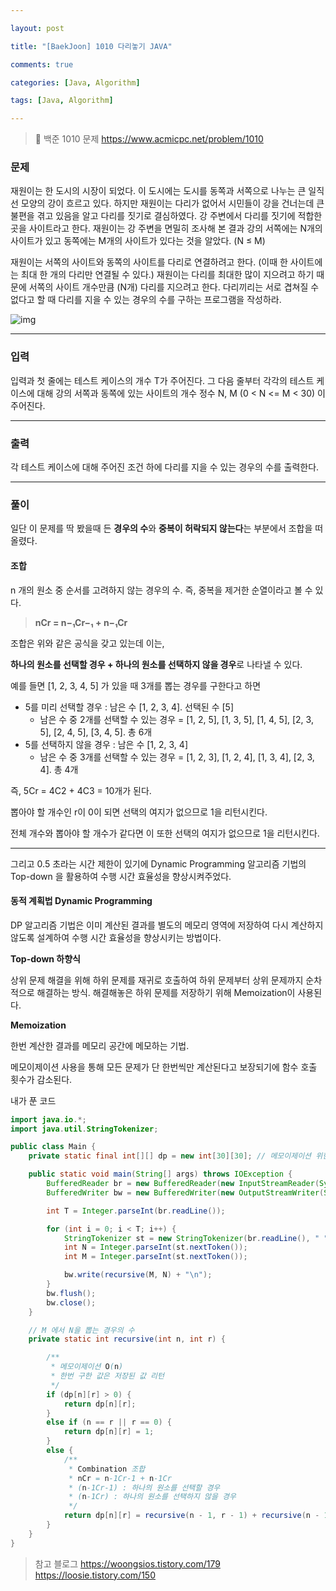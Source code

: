 ```yaml
---

layout: post

title: "[BaekJoon] 1010 다리놓기 JAVA"

comments: true

categories: [Java, Algorithm]

tags: [Java, Algorithm]

---
```


> 🔗 백준 1010 문제 https://www.acmicpc.net/problem/1010 

### **문제**

재원이는 한 도시의 시장이 되었다. 이 도시에는 도시를 동쪽과 서쪽으로 나누는 큰 일직선 모양의 강이 흐르고 있다. 하지만 재원이는 다리가 없어서 시민들이 강을 건너는데 큰 불편을 겪고 있음을 알고 다리를 짓기로 결심하였다. 강 주변에서 다리를 짓기에 적합한 곳을 사이트라고 한다. 재원이는 강 주변을 면밀히 조사해 본 결과 강의 서쪽에는 N개의 사이트가 있고 동쪽에는 M개의 사이트가 있다는 것을 알았다. (N ≤ M)

재원이는 서쪽의 사이트와 동쪽의 사이트를 다리로 연결하려고 한다. (이때 한 사이트에는 최대 한 개의 다리만 연결될 수 있다.) 재원이는 다리를 최대한 많이 지으려고 하기 때문에 서쪽의 사이트 개수만큼 (N개) 다리를 지으려고 한다. 다리끼리는 서로 겹쳐질 수 없다고 할 때 다리를 지을 수 있는 경우의 수를 구하는 프로그램을 작성하라.



![img](https://blog.kakaocdn.net/dn/bUKJoQ/btrTRBmRsYM/Uk10OvWj7IQO5TKFqGeJj1/img.jpg)



------

### **입력**

입력과 첫 줄에는 테스트 케이스의 개수 T가 주어진다. 그 다음 줄부터 각각의 테스트 케이스에 대해 강의 서쪽과 동쪽에 있는 사이트의 개수 정수 N, M (0 < N <= M < 30) 이 주어진다.

------

### **출력**

각 테스트 케이스에 대해 주어진 조건 하에 다리를 지을 수 있는 경우의 수를 출력한다.



------

### **풀이**

일단 이 문제를 딱 봤을때 든 **경우의 수**와 **중복이 허락되지 않는다**는 부분에서 조합을 떠올렸다.



#### **조합**

n 개의 원소 중 순서를 고려하지 않는 경우의 수. 즉, 중복을 제거한 순열이라고 볼 수 있다.

> **nCr = n−₁Cr−₁ + n−₁Cr**



조합은 위와 같은 공식을 갖고 있는데 이는,

**하나의 원소를 선택할 경우 + 하나의 원소를 선택하지 않을 경우**로 나타낼 수 있다.

예를 들면 [1, 2, 3, 4, 5] 가 있을 때 3개를 뽑는 경우를 구한다고 하면



- 5를 미리 선택할 경우 : 남은 수 [1, 2, 3, 4]. 선택된 수 [5]
  - 남은 수 중 2개를 선택할 수 있는 경우 = [1, 2, 5], [1, 3, 5], [1, 4, 5], [2, 3, 5], [2, 4, 5], [3, 4, 5]. 총 6개
- 5를 선택하지 않을 경우 : 남은 수 [1, 2, 3, 4]
  - 남은 수 중 3개를 선택할 수 있는 경우 = [1, 2, 3], [1, 2, 4], [1, 3, 4], [2, 3, 4]. 총 4개

즉, 5Cr = 4C2 + 4C3 = 10개가 된다.

뽑아야 할 개수인 r이 0이 되면 선택의 여지가 없으므로 1을 리턴시킨다.

전체 개수와 뽑아야 할 개수가 같다면 이 또한 선택의 여지가 없으므로 1을 리턴시킨다.

------

그리고 0.5 초라는 시간 제한이 있기에 Dynamic Programming 알고리즘 기법의 Top-down 을 활용하여 수행 시간 효율성을 향상시켜주었다.



#### **동적 계획법 Dynamic Programming**

DP 알고리즘 기법은 이미 계산된 결과를 별도의 메모리 영역에 저장하여 다시 계산하지 않도록 설계하여 수행 시간 효율성을 향상시키는 방법이다.



**Top-down 하향식**

상위 문제 해결을 위해 하위 문제를 재귀로 호출하여 하위 문제부터 상위 문제까지 순차적으로 해결하는 방식. 해결해놓은 하위 문제를 저장하기 위해 Memoization이 사용된다.



**Memoization**

한번 계산한 결과를 메모리 공간에 메모하는 기법.

메모이제이션 사용을 통해 모든 문제가 단 한번씩만 계산된다고 보장되기에 함수 호출 횟수가 감소된다.



내가 푼 코드

```java
import java.io.*;
import java.util.StringTokenizer;

public class Main {
    private static final int[][] dp = new int[30][30]; // 메모이제이션 위한 행렬, 구한 값을 바로 저장해둔다

    public static void main(String[] args) throws IOException {
        BufferedReader br = new BufferedReader(new InputStreamReader(System.in));
        BufferedWriter bw = new BufferedWriter(new OutputStreamWriter(System.out));

        int T = Integer.parseInt(br.readLine());

        for (int i = 0; i < T; i++) {
            StringTokenizer st = new StringTokenizer(br.readLine(), " ");
            int N = Integer.parseInt(st.nextToken());
            int M = Integer.parseInt(st.nextToken());

            bw.write(recursive(M, N) + "\n");
        }
        bw.flush();
        bw.close();
    }

    // M 에서 N을 뽑는 경우의 수
    private static int recursive(int n, int r) {

        /**
         * 메모이제이션 O(n)
         * 한번 구한 값은 저장된 값 리턴
         */
        if (dp[n][r] > 0) {
            return dp[n][r];
        }
        else if (n == r || r == 0) {
            return dp[n][r] = 1;
        }
        else {
            /**
             * Combination 조합
             * nCr = n-1Cr-1 + n-1Cr
             * (n-1Cr-1) : 하나의 원소를 선택할 경우
             * (n-1Cr) : 하나의 원소를 선택하지 않을 경우
             */
            return dp[n][r] = recursive(n - 1, r - 1) + recursive(n - 1, r);
        }
    }
}
```



> 참고 블로그
> https://woongsios.tistory.com/179
> https://loosie.tistory.com/150
